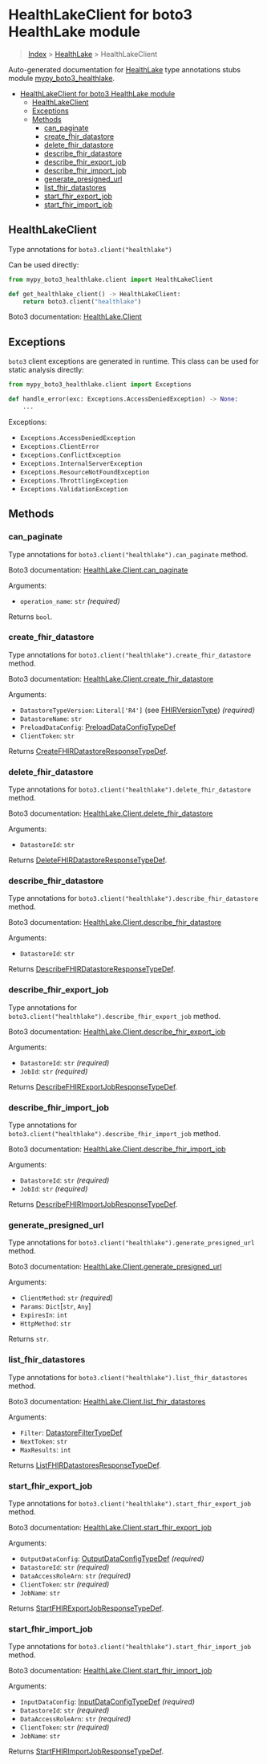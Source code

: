 # HealthLakeClient for boto3 HealthLake module

> [Index](..) > [HealthLake](.) > HealthLakeClient

Auto-generated documentation for
[HealthLake](https://boto3.amazonaws.com/v1/documentation/api/1.17.73/reference/services/healthlake.html#HealthLake)
type annotations stubs module
[mypy_boto3_healthlake](https://pypi.org/project/mypy-boto3-healthlake/).

- [HealthLakeClient for boto3 HealthLake module](#healthlakeclient-for-boto3-healthlake-module)
  - [HealthLakeClient](#healthlakeclient)
  - [Exceptions](#exceptions)
  - [Methods](#methods)
    - [can_paginate](#can_paginate)
    - [create_fhir_datastore](#create_fhir_datastore)
    - [delete_fhir_datastore](#delete_fhir_datastore)
    - [describe_fhir_datastore](#describe_fhir_datastore)
    - [describe_fhir_export_job](#describe_fhir_export_job)
    - [describe_fhir_import_job](#describe_fhir_import_job)
    - [generate_presigned_url](#generate_presigned_url)
    - [list_fhir_datastores](#list_fhir_datastores)
    - [start_fhir_export_job](#start_fhir_export_job)
    - [start_fhir_import_job](#start_fhir_import_job)

## HealthLakeClient

Type annotations for `boto3.client("healthlake")`

Can be used directly:

```python
from mypy_boto3_healthlake.client import HealthLakeClient

def get_healthlake_client() -> HealthLakeClient:
    return boto3.client("healthlake")
```

Boto3 documentation:
[HealthLake.Client](https://boto3.amazonaws.com/v1/documentation/api/1.17.73/reference/services/healthlake.html#HealthLake.Client)

## Exceptions

`boto3` client exceptions are generated in runtime. This class can be used for
static analysis directly:

```python
from mypy_boto3_healthlake.client import Exceptions

def handle_error(exc: Exceptions.AccessDeniedException) -> None:
    ...
```

Exceptions:

- `Exceptions.AccessDeniedException`
- `Exceptions.ClientError`
- `Exceptions.ConflictException`
- `Exceptions.InternalServerException`
- `Exceptions.ResourceNotFoundException`
- `Exceptions.ThrottlingException`
- `Exceptions.ValidationException`

## Methods

### can_paginate

Type annotations for `boto3.client("healthlake").can_paginate` method.

Boto3 documentation:
[HealthLake.Client.can_paginate](https://boto3.amazonaws.com/v1/documentation/api/1.17.73/reference/services/healthlake.html#HealthLake.Client.can_paginate)

Arguments:

- `operation_name`: `str` *(required)*

Returns `bool`.

### create_fhir_datastore

Type annotations for `boto3.client("healthlake").create_fhir_datastore` method.

Boto3 documentation:
[HealthLake.Client.create_fhir_datastore](https://boto3.amazonaws.com/v1/documentation/api/1.17.73/reference/services/healthlake.html#HealthLake.Client.create_fhir_datastore)

Arguments:

- `DatastoreTypeVersion`: `Literal['R4']` (see
  [FHIRVersionType](./literals.md#fhirversiontype)) *(required)*
- `DatastoreName`: `str`
- `PreloadDataConfig`:
  [PreloadDataConfigTypeDef](./type_defs.md#preloaddataconfigtypedef)
- `ClientToken`: `str`

Returns
[CreateFHIRDatastoreResponseTypeDef](./type_defs.md#createfhirdatastoreresponsetypedef).

### delete_fhir_datastore

Type annotations for `boto3.client("healthlake").delete_fhir_datastore` method.

Boto3 documentation:
[HealthLake.Client.delete_fhir_datastore](https://boto3.amazonaws.com/v1/documentation/api/1.17.73/reference/services/healthlake.html#HealthLake.Client.delete_fhir_datastore)

Arguments:

- `DatastoreId`: `str`

Returns
[DeleteFHIRDatastoreResponseTypeDef](./type_defs.md#deletefhirdatastoreresponsetypedef).

### describe_fhir_datastore

Type annotations for `boto3.client("healthlake").describe_fhir_datastore`
method.

Boto3 documentation:
[HealthLake.Client.describe_fhir_datastore](https://boto3.amazonaws.com/v1/documentation/api/1.17.73/reference/services/healthlake.html#HealthLake.Client.describe_fhir_datastore)

Arguments:

- `DatastoreId`: `str`

Returns
[DescribeFHIRDatastoreResponseTypeDef](./type_defs.md#describefhirdatastoreresponsetypedef).

### describe_fhir_export_job

Type annotations for `boto3.client("healthlake").describe_fhir_export_job`
method.

Boto3 documentation:
[HealthLake.Client.describe_fhir_export_job](https://boto3.amazonaws.com/v1/documentation/api/1.17.73/reference/services/healthlake.html#HealthLake.Client.describe_fhir_export_job)

Arguments:

- `DatastoreId`: `str` *(required)*
- `JobId`: `str` *(required)*

Returns
[DescribeFHIRExportJobResponseTypeDef](./type_defs.md#describefhirexportjobresponsetypedef).

### describe_fhir_import_job

Type annotations for `boto3.client("healthlake").describe_fhir_import_job`
method.

Boto3 documentation:
[HealthLake.Client.describe_fhir_import_job](https://boto3.amazonaws.com/v1/documentation/api/1.17.73/reference/services/healthlake.html#HealthLake.Client.describe_fhir_import_job)

Arguments:

- `DatastoreId`: `str` *(required)*
- `JobId`: `str` *(required)*

Returns
[DescribeFHIRImportJobResponseTypeDef](./type_defs.md#describefhirimportjobresponsetypedef).

### generate_presigned_url

Type annotations for `boto3.client("healthlake").generate_presigned_url`
method.

Boto3 documentation:
[HealthLake.Client.generate_presigned_url](https://boto3.amazonaws.com/v1/documentation/api/1.17.73/reference/services/healthlake.html#HealthLake.Client.generate_presigned_url)

Arguments:

- `ClientMethod`: `str` *(required)*
- `Params`: `Dict`\[`str`, `Any`\]
- `ExpiresIn`: `int`
- `HttpMethod`: `str`

Returns `str`.

### list_fhir_datastores

Type annotations for `boto3.client("healthlake").list_fhir_datastores` method.

Boto3 documentation:
[HealthLake.Client.list_fhir_datastores](https://boto3.amazonaws.com/v1/documentation/api/1.17.73/reference/services/healthlake.html#HealthLake.Client.list_fhir_datastores)

Arguments:

- `Filter`: [DatastoreFilterTypeDef](./type_defs.md#datastorefiltertypedef)
- `NextToken`: `str`
- `MaxResults`: `int`

Returns
[ListFHIRDatastoresResponseTypeDef](./type_defs.md#listfhirdatastoresresponsetypedef).

### start_fhir_export_job

Type annotations for `boto3.client("healthlake").start_fhir_export_job` method.

Boto3 documentation:
[HealthLake.Client.start_fhir_export_job](https://boto3.amazonaws.com/v1/documentation/api/1.17.73/reference/services/healthlake.html#HealthLake.Client.start_fhir_export_job)

Arguments:

- `OutputDataConfig`:
  [OutputDataConfigTypeDef](./type_defs.md#outputdataconfigtypedef)
  *(required)*
- `DatastoreId`: `str` *(required)*
- `DataAccessRoleArn`: `str` *(required)*
- `ClientToken`: `str` *(required)*
- `JobName`: `str`

Returns
[StartFHIRExportJobResponseTypeDef](./type_defs.md#startfhirexportjobresponsetypedef).

### start_fhir_import_job

Type annotations for `boto3.client("healthlake").start_fhir_import_job` method.

Boto3 documentation:
[HealthLake.Client.start_fhir_import_job](https://boto3.amazonaws.com/v1/documentation/api/1.17.73/reference/services/healthlake.html#HealthLake.Client.start_fhir_import_job)

Arguments:

- `InputDataConfig`:
  [InputDataConfigTypeDef](./type_defs.md#inputdataconfigtypedef) *(required)*
- `DatastoreId`: `str` *(required)*
- `DataAccessRoleArn`: `str` *(required)*
- `ClientToken`: `str` *(required)*
- `JobName`: `str`

Returns
[StartFHIRImportJobResponseTypeDef](./type_defs.md#startfhirimportjobresponsetypedef).
